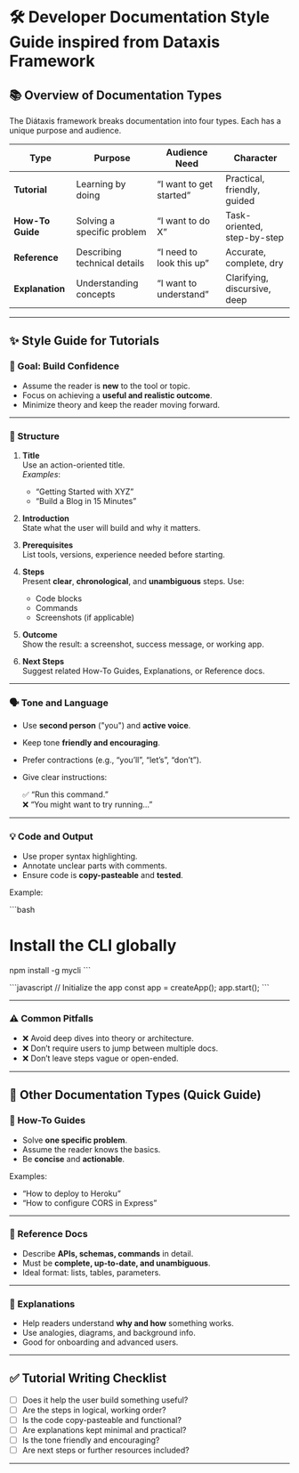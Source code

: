 # 🛠 Developer Documentation Style Guide inspired from Dataxis Framework

## 📚 Overview of Documentation Types

The Diátaxis framework breaks documentation into four types. Each has a unique purpose and audience.

| Type             | Purpose                        | Audience Need            | Character                     |
|------------------|--------------------------------|---------------------------|-------------------------------|
| **Tutorial**     | Learning by doing              | “I want to get started”   | Practical, friendly, guided   |
| **How-To Guide** | Solving a specific problem     | “I want to do X”          | Task-oriented, step-by-step   |
| **Reference**    | Describing technical details   | “I need to look this up”  | Accurate, complete, dry       |
| **Explanation**  | Understanding concepts         | “I want to understand”    | Clarifying, discursive, deep  |

---

## ✨ Style Guide for **Tutorials**

### 🎯 Goal: Build Confidence

- Assume the reader is **new** to the tool or topic.
- Focus on achieving a **useful and realistic outcome**.
- Minimize theory and keep the reader moving forward.

---

### 📐 Structure

1. **Title**  
   Use an action-oriented title.  
   _Examples_:  
   - “Getting Started with XYZ”  
   - “Build a Blog in 15 Minutes”

2. **Introduction**  
   State what the user will build and why it matters.

3. **Prerequisites**  
   List tools, versions, experience needed before starting.

4. **Steps**  
   Present **clear**, **chronological**, and **unambiguous** steps. Use:
   - Code blocks
   - Commands
   - Screenshots (if applicable)

5. **Outcome**  
   Show the result: a screenshot, success message, or working app.

6. **Next Steps**  
   Suggest related How-To Guides, Explanations, or Reference docs.

---

### 🗣 Tone and Language

- Use **second person** ("you") and **active voice**.
- Keep tone **friendly and encouraging**.
- Prefer contractions (e.g., “you’ll”, “let’s”, “don’t”).
- Give clear instructions:
  
  ✅ “Run this command.”  
  ❌ “You might want to try running…”

---

### 💡 Code and Output

- Use proper syntax highlighting.
- Annotate unclear parts with comments.
- Ensure code is **copy-pasteable** and **tested**.

Example:

\```bash
# Install the CLI globally
npm install -g mycli
\```

\```javascript
// Initialize the app
const app = createApp();
app.start();
\```

---

### ⚠️ Common Pitfalls

- ❌ Avoid deep dives into theory or architecture.
- ❌ Don’t require users to jump between multiple docs.
- ❌ Don’t leave steps vague or open-ended.

---

## 🧭 Other Documentation Types (Quick Guide)

### 📌 How-To Guides

- Solve **one specific problem**.
- Assume the reader knows the basics.
- Be **concise** and **actionable**.

Examples:
- “How to deploy to Heroku”
- “How to configure CORS in Express”

---

### 🧾 Reference Docs

- Describe **APIs, schemas, commands** in detail.
- Must be **complete, up-to-date, and unambiguous**.
- Ideal format: lists, tables, parameters.

---

### 📖 Explanations

- Help readers understand **why and how** something works.
- Use analogies, diagrams, and background info.
- Good for onboarding and advanced users.

---

## ✅ Tutorial Writing Checklist

- [ ] Does it help the user build something useful?
- [ ] Are the steps in logical, working order?
- [ ] Is the code copy-pasteable and functional?
- [ ] Are explanations kept minimal and practical?
- [ ] Is the tone friendly and encouraging?
- [ ] Are next steps or further resources included?

---

